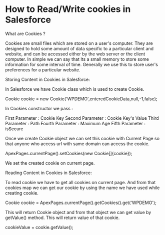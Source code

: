 # How to Read/Write cookies in Salesforce

What are Cookies ?

Cookies are small files which are stored on a user's computer. They are designed to hold some amount of data specific to a particular client and website, and can be accessed either by the web server or the client computer. In simple we can say that Its a small memory to store some information for some interval of time. Generally we use this to store user's preferences for a particular website.

Storing Content in Cookies in Salesforce:

In Salesforce we have Cookie class which is used to create Cookie.

 Cookie cookie = new Cookie('WPDEMO',enteredCookieData,null,-1,false);

In Cookies constructor we pass :

First Parameter : Cookie Key
Second Parameter : Cookie Key's Value
Third Parameter : Path
Fourth Parameter : Maximum Age
Fifth Parameter : isSecure

Once we create Cookie object we can set this cookie with Current Page so that anyone who access url with same domain can access the cookie.

ApexPages.currentPage().setCookies(new Cookie[]{cookie});

We set the created cookie on current page.




Reading Content in Cookies in Salesforce:

To read cookie we have to get all cookies on current page. And from that cookies map we can get our cookie by using the name we have used while creating cookie.

Cookie cookie = ApexPages.currentPage().getCookies().get('WPDEMO');

This will return Cookie object and from that object we can get value by getValue() method. This will return value of that cookie.

cookieValue = cookie.getValue();
